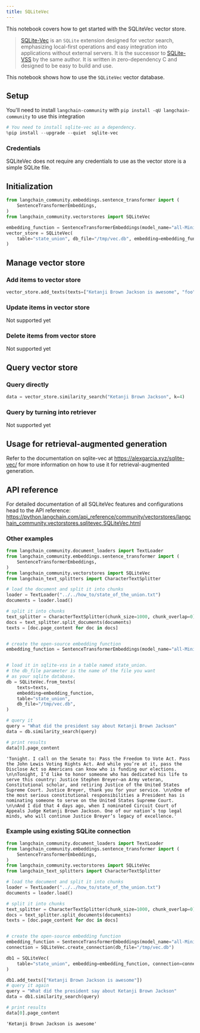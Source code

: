```yaml
---
title: SQLiteVec
---
```


This notebook covers how to get started with the SQLiteVec vector store.

>[SQLite-Vec](https://alexgarcia.xyz/sqlite-vec/) is an `SQLite` extension designed for vector search, emphasizing local-first operations and easy integration into applications without external servers. It is the successor to [SQLite-VSS](https://alexgarcia.xyz/sqlite-vss/) by the same author. It is written in zero-dependency C and designed to be easy to build and use.

This notebook shows how to use the `SQLiteVec` vector database.

## Setup

You'll need to install `langchain-community` with `pip install -qU langchain-community` to use this integration

```python
# You need to install sqlite-vec as a dependency.
%pip install --upgrade --quiet  sqlite-vec
```

### Credentials

SQLiteVec does not require any credentials to use as the vector store is a simple SQLite file.

## Initialization

```python
from langchain_community.embeddings.sentence_transformer import (
    SentenceTransformerEmbeddings,
)
from langchain_community.vectorstores import SQLiteVec

embedding_function = SentenceTransformerEmbeddings(model_name="all-MiniLM-L6-v2")
vector_store = SQLiteVec(
    table="state_union", db_file="/tmp/vec.db", embedding=embedding_function
)
```

## Manage vector store

### Add items to vector store

```python
vector_store.add_texts(texts=["Ketanji Brown Jackson is awesome", "foo", "bar"])
```

### Update items in vector store

Not supported yet

### Delete items from vector store

Not supported yet

## Query vector store

### Query directly

```python
data = vector_store.similarity_search("Ketanji Brown Jackson", k=4)
```

### Query by turning into retriever

Not supported yet

## Usage for retrieval-augmented generation

Refer to the documentation on sqlite-vec at <https://alexgarcia.xyz/sqlite-vec/> for more information on how to use it for retrieval-augmented generation.

## API reference

For detailed documentation of all SQLiteVec features and configurations head to the API reference: <https://python.langchain.com/api_reference/community/vectorstores/langchain_community.vectorstores.sqlitevec.SQLiteVec.html>

### Other examples

```python
from langchain_community.document_loaders import TextLoader
from langchain_community.embeddings.sentence_transformer import (
    SentenceTransformerEmbeddings,
)
from langchain_community.vectorstores import SQLiteVec
from langchain_text_splitters import CharacterTextSplitter

# load the document and split it into chunks
loader = TextLoader("../../how_to/state_of_the_union.txt")
documents = loader.load()

# split it into chunks
text_splitter = CharacterTextSplitter(chunk_size=1000, chunk_overlap=0)
docs = text_splitter.split_documents(documents)
texts = [doc.page_content for doc in docs]


# create the open-source embedding function
embedding_function = SentenceTransformerEmbeddings(model_name="all-MiniLM-L6-v2")


# load it in sqlite-vss in a table named state_union.
# the db_file parameter is the name of the file you want
# as your sqlite database.
db = SQLiteVec.from_texts(
    texts=texts,
    embedding=embedding_function,
    table="state_union",
    db_file="/tmp/vec.db",
)

# query it
query = "What did the president say about Ketanji Brown Jackson"
data = db.similarity_search(query)

# print results
data[0].page_content
```

```output
'Tonight. I call on the Senate to: Pass the Freedom to Vote Act. Pass the John Lewis Voting Rights Act. And while you’re at it, pass the Disclose Act so Americans can know who is funding our elections. \n\nTonight, I’d like to honor someone who has dedicated his life to serve this country: Justice Stephen Breyer—an Army veteran, Constitutional scholar, and retiring Justice of the United States Supreme Court. Justice Breyer, thank you for your service. \n\nOne of the most serious constitutional responsibilities a President has is nominating someone to serve on the United States Supreme Court. \n\nAnd I did that 4 days ago, when I nominated Circuit Court of Appeals Judge Ketanji Brown Jackson. One of our nation’s top legal minds, who will continue Justice Breyer’s legacy of excellence.'
```

### Example using existing SQLite connection

```python
from langchain_community.document_loaders import TextLoader
from langchain_community.embeddings.sentence_transformer import (
    SentenceTransformerEmbeddings,
)
from langchain_community.vectorstores import SQLiteVec
from langchain_text_splitters import CharacterTextSplitter

# load the document and split it into chunks
loader = TextLoader("../../how_to/state_of_the_union.txt")
documents = loader.load()

# split it into chunks
text_splitter = CharacterTextSplitter(chunk_size=1000, chunk_overlap=0)
docs = text_splitter.split_documents(documents)
texts = [doc.page_content for doc in docs]


# create the open-source embedding function
embedding_function = SentenceTransformerEmbeddings(model_name="all-MiniLM-L6-v2")
connection = SQLiteVec.create_connection(db_file="/tmp/vec.db")

db1 = SQLiteVec(
    table="state_union", embedding=embedding_function, connection=connection
)

db1.add_texts(["Ketanji Brown Jackson is awesome"])
# query it again
query = "What did the president say about Ketanji Brown Jackson"
data = db1.similarity_search(query)

# print results
data[0].page_content
```

```output
'Ketanji Brown Jackson is awesome'
```
